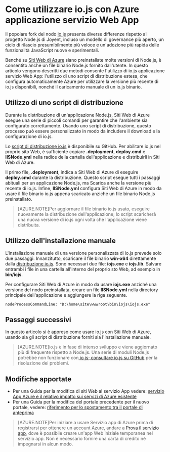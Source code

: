 <properties 
	pageTitle="Come utilizzare io.js con Azure applicazione servizio Web App" 
	description="Imparare a utilizzare un'applicazione web nel servizio di applicazione Azure con io.js." 
	services="app-service\web" 
	documentationCenter="nodejs" 
	authors="felixrieseberg" 
	manager="wpickett" 
	editor="mollybos"/>

<tags 
	ms.service="app-service-web" 
	ms.workload="web" 
	ms.tgt_pltfrm="na" 
	ms.devlang="nodejs" 
	ms.topic="article" 
	ms.date="04/23/2015" 
	ms.author="mwasson" />

# Come utilizzare io.js con Azure applicazione servizio Web App

Il popolare fork del nodo [io.js] presenta diverse differenze rispetto al progetto Node.js di Joyent, incluso un modello di governance più aperto, un ciclo di rilascio presumibilmente più veloce e un'adozione più rapida delle funzionalità JavaScript nuove e sperimentali.

Benché su [Siti Web di Azure](http://go.microsoft.com/fwlink/?LinkId=529714) siano preinstallate molte versioni di Node.js, è consentito anche un file binario Node.js fornito dall'utente. In questo articolo vengono descritti due metodi consente l'utilizzo di io.js applicazione servizio Web App: l'utilizzo di uno script di distribuzione estesa, che configura automaticamente Azure per utilizzare la versione più recente di io.js disponibili, nonché il caricamento manuale di un io.js binario.

<a id="deploymentscript"></a>
## Utilizzo di uno script di distribuzione

Durante la distribuzione di un'applicazione Node.js, Siti Web di Azure esegue una serie di piccoli comandi per garantire che l'ambiente sia configurato correttamente. Usando uno script di distribuzione, questo processo può essere personalizzato in modo da includere il download e la configurazione di io.js.

Lo [script di distribuzione io.js] è disponibile su GitHub. Per abilitare io.js nel proprio sito Web, è sufficiente copiare **.deployment**, **deploy.cmd** e **IISNode.yml** nella radice della cartella dell'applicazione e distribuirli in Siti Web di Azure.

Il primo file, **.deployment**, indica a Siti Web di Azure di eseguire **deploy.cmd** durante la distribuzione. Questo script esegue tutti i passaggi abituali per un applicazione Node.js, ma Scarica anche la versione più recente di io.js. Infine, **IISNode.yml** configura Siti Web di Azure in modo da usare il file binario io.js appena scaricato anziché un file binario Node.js preinstallato.

> [AZURE.NOTE]Per aggiornare il file binario io.js usato, eseguire nuovamente la distribuzione dell'applicazione; lo script scaricherà una nuova versione di io.js ogni volta che l'applicazione viene distribuita.

<a id="manualinstallation"></a>
## Utilizzo dell'installazione manuale

L'installazione manuale di una versione personalizzata di io.js prevede solo due passaggi. Innanzitutto, scaricare il file binario **win-x64** direttamente dalla [distribuzione io.js]. Sono necessari due file: **iojs.exe** e **iojs.lib**. Salvare entrambi i file in una cartella all'interno del proprio sto Web, ad esempio in **bin/iojs**.

Per configurare Siti Web di Azure in modo da usare **iojs.exe** anziché una versione del nodo preinstallata, creare un file **IISNode.yml** nella directory principale dell'applicazione e aggiungere la riga seguente.

    nodeProcessCommandLine: "D:\home\site\wwwroot\bin\iojs\iojs.exe"

<a id="nextsteps"></a>
## Passaggi successivi

In questo articolo si è appreso come usare io.js con Siti Web di Azure, usando sia gli script di distribuzione forniti sia l'installazione manuale.

> [AZURE.NOTE]io.js è in fase di intenso sviluppo e viene aggiornato più di frequente rispetto a Node.js. Una serie di moduli Node.js potrebbe non funzionare con[ io.js; consultare io.js su GitHub] per la risoluzione dei problemi.

## Modifiche apportate
* Per una Guida per la modifica di siti Web al servizio App vedere: [servizio App Azure e il relativo impatto sui servizi di Azure esistente](http://go.microsoft.com/fwlink/?LinkId=529714)
* Per una Guida per la modifica del portale precedente per il nuovo portale, vedere: [riferimento per lo spostamento tra il portale di anteprima](http://go.microsoft.com/fwlink/?LinkId=529715)

>[AZURE.NOTE]Per iniziare a usare Servizio app di Azure prima di registrarsi per ottenere un account Azure, andare a [Prova il servizio app](http://go.microsoft.com/fwlink/?LinkId=523751), dove è possibile creare un'app Web iniziale temporanea nel servizio app. Non è necessario fornire una carta di credito né impegnarsi in alcun modo.

[io.js]: https://iojs.org
[distribuzione io.js]: https://iojs.org/dist/
[ io.js; consultare io.js su GitHub]: https://github.com/iojs/io.js
[script di distribuzione io.js]: https://github.com/felixrieseberg/iojs-azure
 

<!---HONumber=62-->